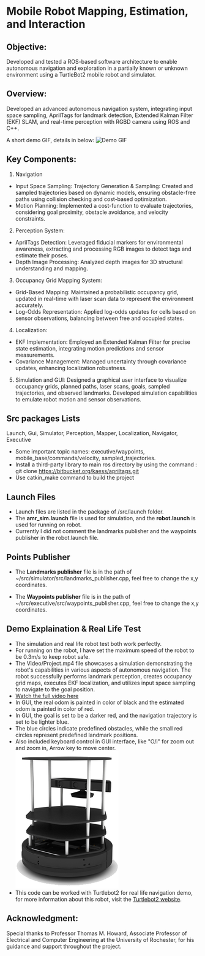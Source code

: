 # Mobile Robot Mapping, Estimation, and Interaction 

## Objective:
Developed and tested a ROS-based software architecture to enable autonomous navigation and exploration in a partially known or unknown environment using a TurtleBot2 mobile robot and simulator.

## Overview: 
Developed an advanced autonomous navigation system, integrating input space sampling, AprilTags for landmark detection, Extended Kalman Filter (EKF) SLAM, and real-time perception with RGBD camera using ROS and C++.

A short demo GIF, details in below:
![Demo GIF](https://github.com/haixizhang/Robot-Mapping-Estimation-Interaction/blob/main/Video/demo.gif)

## Key Components:
1. Navigation
* Input Space Sampling: Trajectory Generation & Sampling: Created and sampled trajectories based on dynamic models, ensuring obstacle-free paths using collision checking and cost-based optimization.
* Motion Planning: Implemented a cost-function to evaluate trajectories, considering goal proximity, obstacle avoidance, and velocity constraints.

2. Perception System:
* AprilTags Detection: Leveraged fiducial markers for environmental awareness, extracting and processing RGB images to detect tags and estimate their poses.
* Depth Image Processing: Analyzed depth images for 3D structural understanding and mapping.

3. Occupancy Grid Mapping System:
* Grid-Based Mapping: Maintained a probabilistic occupancy grid, updated in real-time with laser scan data to represent the environment accurately.
* Log-Odds Representation: Applied log-odds updates for cells based on sensor observations, balancing between free and occupied states.

4. Localization:
* EKF Implementation: Employed an Extended Kalman Filter for precise state estimation, integrating motion predictions and sensor measurements.
* Covariance Management: Managed uncertainty through covariance updates, enhancing localization robustness.

5. Simulation and GUI: Designed a graphical user interface to visualize occupancy grids, planned paths, laser scans, goals, sampled trajectories, and observed landmarks. Developed simulation capabilities to emulate robot motion and sensor observations.

## Src packages Lists
Launch, Gui, Simulator, Perception, Mapper, Localization, Navigator, Executive
* Some important topic names: executive/waypoints, mobile_base/commands/velocity, sampled_trajectories.
* Install a third-party library to main ros directory by using the command :
  git clone https://bitbucket.org/kaess/apriltags.git
* Use catkin_make command to build the project
  
## Launch Files 
* Launch files are listed in the package of /src/launch folder. 
* The **amr_sim.launch** file is used for simulation, and the **robot.launch** is used for running on robot.
* Currently I did not comment the landmarks publisher and the waypoints publisher in the robot.launch file. 
 
## Points Publisher
* The **Landmarks publisher** file is in the path of ~/src/simulator/src/landmarks_publisher.cpp, feel free to change the x,y coordinates.

* The **Waypoints publisher** file is in the path of ~/src/executive/src/waypoints_publisher.cpp, feel free to change the x,y coordinates.

## Demo Explaination & Real Life Test
* The simulation and real life robot test both work perfectly.
* For running on the robot, I have set the maximum speed of the robot to be 0.3m/s to keep robot safe.
* The Video/Project.mp4 file showcases a simulation demonstrating the robot's capabilities in various aspects of autonomous navigation. The robot successfully performs landmark perception, creates occupancy grid maps, executes EKF localization, and utilizes input space sampling to navigate to the goal position.
* [Watch the full video here](https://github.com/haixizhang/Robot-Mapping-Estimation-Interaction/blob/main/Video/Project.mp4)
* In GUI, the real odom is painted in color of black and the estimated odom is painted in color of red.
* In GUI, the goal is set to be a darker red, and the navigation trajectory is set to be lighter blue.
* The blue circles indicate predefined obstacles, while the small red circles represent predefined landmark positions.
* Also included keyboard control in GUI interface, like "O/I" for zoom out and zoom in, Arrow key to move center.
![Turtlebot2](https://github.com/haixizhang/Robot-Mapping-Estimation-Interaction/blob/main/Video/turtlebot2.png)
* This code can be worked with Turtlebot2 for real life navigation demo, for more information about this robot, visit the [Turtlebot2 website](https://www.turtlebot.com/turtlebot2/).

## Acknowledgment: 
Special thanks to Professor Thomas M. Howard, Associate Professor of Electrical and Computer Engineering at the University of Rochester, for his guidance and support throughout the project.
